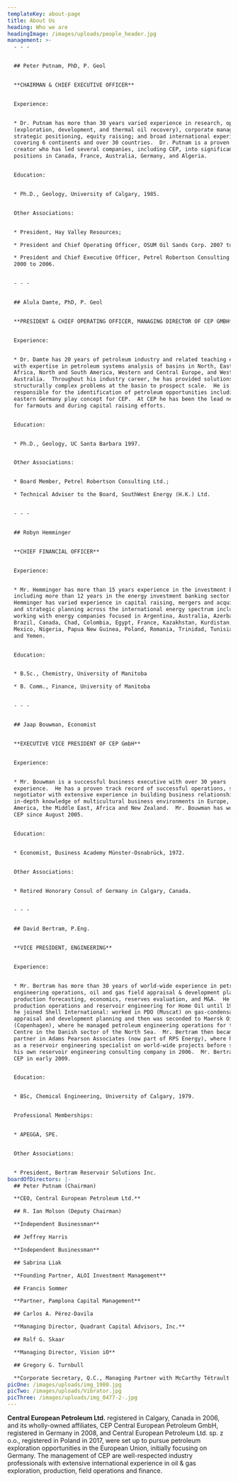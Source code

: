 ```yaml
---
templateKey: about-page
title: About Us
heading: Who we are
headingImage: /images/uploads/people_header.jpg
management: >-
  - - -


  ## Peter Putnam, PhD, P. Geol


  **CHAIRMAN & CHIEF EXECUTIVE OFFICER**


  Experience:


  * Dr. Putnam has more than 30 years varied experience in research, operations
  (exploration, development, and thermal oil recovery), corporate management,
  strategic positioning, equity raising; and broad international experience
  covering 6 continents and over 30 countries.  Dr. Putnam is a proven value
  creator who has led several companies, including CEP, into significant land
  positions in Canada, France, Australia, Germany, and Algeria.


  Education:


  * Ph.D., Geology, University of Calgary, 1985.


  Other Associations:


  * President, Hay Valley Resources;

  * President and Chief Operating Officer, OSUM Oil Sands Corp. 2007 to 2008;

  * President and Chief Executive Officer, Petrel Robertson Consulting Ltd. from
  2000 to 2006.


  - - -


  ## Alula Damte, PhD, P. Geol


  **PRESIDENT & CHIEF OPERATING OFFICER, MANAGING DIRECTOR OF CEP GMBH**


  Experience:


  * Dr. Damte has 20 years of petroleum industry and related teaching experience
  with expertise in petroleum systems analysis of basins in North, East and West
  Africa, North and South America, Western and Central Europe, and Western
  Australia.  Throughout his industry career, he has provided solutions to
  structurally complex problems at the basin to prospect scale.  He is also
  responsible for the identification of petroleum opportunities including the
  eastern Germany play concept for CEP.  At CEP he has been the lead negotiator
  for farmouts and during capital raising efforts.


  Education:


  * Ph.D., Geology, UC Santa Barbara 1997.


  Other Associations:


  * Board Member, Petrel Robertson Consulting Ltd.;

  * Technical Adviser to the Board, SouthWest Energy (H.K.) Ltd.


  - - -


  ## Robyn Hemminger


  **CHIEF FINANCIAL OFFICER**


  Experience:


  * Mr. Hemminger has more than 15 years experience in the investment business
  including more than 12 years in the energy investment banking sector.  Mr.
  Hemminger has varied experience in capital raising, mergers and acquisitions
  and strategic planning across the international energy spectrum including
  working with energy companies focused in Argentina, Australia, Azerbaijan,
  Brazil, Canada, Chad, Colombia, Egypt, France, Kazakhstan, Kurdistan, Libya,
  Mexico, Nigeria, Papua New Guinea, Poland, Romania, Trinidad, Tunisia, Turkey
  and Yemen.


  Education:


  * B.Sc., Chemistry, University of Manitoba

  * B. Comm., Finance, University of Manitoba


  - - -


  ## Jaap Bouwman, Economist


  **EXECUTIVE VICE PRESIDENT OF CEP GmbH**


  Experience:


  * Mr. Bouwman is a successful business executive with over 30 years
  experience.  He has a proven track record of successful operations, strong
  negotiator with extensive experience in building business relationships, with
  in-depth knowledge of multicultural business environments in Europe, North
  America, the Middle East, Africa and New Zealand.  Mr. Bouwman has worked with
  CEP since August 2005.


  Education:


  * Economist, Business Academy Münster-Osnabrück, 1972.


  Other Associations:


  * Retired Honorary Consul of Germany in Calgary, Canada.


  - - -


  ## David Bertram, P.Eng.


  **VICE PRESIDENT, ENGINEERING**


  Experience:


  * Mr. Bertram has more than 30 years of world-wide experience in petroleum
  engineering operations, oil and gas field appraisal & development planning,
  production forecasting, economics, reserves evaluation, and M&A.  He worked in
  production operations and reservoir engineering for Home Oil until 1992, when
  he joined Shell International: worked in PDO (Muscat) on gas-condensate field
  appraisal and development planning and then was seconded to Maersk Oil
  (Copenhagen), where he managed petroleum engineering operations for the Tyra
  Centre in the Danish sector of the North Sea.  Mr. Bertram then became a
  partner in Adams Pearson Associates (now part of RPS Energy), where he worked
  as a reservoir engineering specialist on world-wide projects before starting
  his own reservoir engineering consulting company in 2006.  Mr. Bertram joined
  CEP in early 2009.


  Education:


  * BSc, Chemical Engineering, University of Calgary, 1979.


  Professional Memberships:


  * APEGGA, SPE.


  Other Associations:


  * President, Bertram Reservoir Solutions Inc.
boardOfDirectors: |-
  ## Peter Putnam (Chairman)

  **CEO, Central European Petroleum Ltd.**

  ## R. Ian Molson (Deputy Chairman)

  **Independent Businessman**

  ## Jeffrey Harris

  **Independent Businessman**

  ## Sabrina Liak

  **Founding Partner, ALOI Investment Management**

  ## Francis Sommer

  **Partner, Pamplona Capital Management**

  ## Carlos A. Pérez-Davila

  **Managing Director, Quadrant Capital Advisors, Inc.**

  ## Rolf G. Skaar

  **Managing Director, Vision iO**

  ## Gregory G. Turnbull

  **Corporate Secretary, Q.C., Managing Partner with McCarthy Tétrault LLP**
picOne: /images/uploads/img_1980.jpg
picTwo: /images/uploads/Vibrator.jpg
picThree: /images/uploads/img_0477-2-.jpg
---
```

**Central European Petroleum Ltd.** registered in Calgary, Canada in 2006, and its wholly-owned affiliates, CEP Central European Petroleum GmbH, registered in Germany in 2008, and Central European Petroleum Ltd. sp. z o.o., registered in Poland in 2017, were set up to pursue petroleum exploration opportunities in the European Union, initially focusing on Germany. The management of CEP are well-respected industry professionals with extensive international experience in oil & gas exploration, production, field operations and finance.
